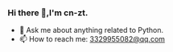 ### Hi there 👋,I'm cn-zt.

- 💬 Ask me about anything related to Python.
- 📫 How to reach me: 3329955082@qq.com
